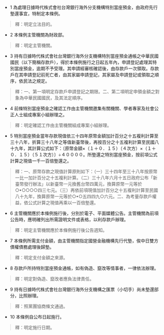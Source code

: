 * 1 為處理日據時代株式會社台灣銀行海外分支機構特別當座預金，由政府先行墊還事宜，特制定本條例。

> 釋：明定立法目的。

* 2 本條例主管機關為財政部。

> 釋：明定主管機關。

* 3 持有日據時代株式會社台灣銀行海外分支機構特別當座預金通帳之中華民國國民（以下簡稱存款戶），得於本條例施行之日起五年內，申請登記處理其特別當座預金，逾期不予受理。其申請經審核確認後，由存款戶一次領取。存款戶在其申請登記前死亡者，由其家屬申請登記，其家屬及申請登記或領取之順序，依民法之規定。

> 釋：一、第一項明定存款戶申請登記之期限。二、第二項明定申領金額之對象為中華民國國民，及其法定順序。

* 4 前條特別當座預金之確認工作由主管機關邀集有關機關、學者專家及社會公正人士組成專案小組辦理之。

> 釋：明定確認工作由主管機關組成專案小組辦理。

* 5 特別當座預金當年存款現值依三十四年原幣金額加計百分之十五複利計算至三十八年，折算三十八年之等值新臺幣後，再按百分之十五複利計算至民國八十九年，其計算公式如下：〔原幣金額×（１＋０．１５）（４次方）×（１＋０．１５）（５１次方）〕÷４００００。所墊還之特別當座預金，按前項公式計算之現值一千一百倍墊還之。

> 釋：一、原幣存款之現值計算原則如下：（一）三十四年至三十八年按原幣一比一加計百分之十五複利計算。（二）三十八年六月十五日政府公布「新臺幣發行辦法」以新臺幣一元換舊台幣四萬元，換算原幣一元等於○•○○○○四三七元。（三）再依前項現值加計百分之十五複利計算至民國八十九年，換算原幣一元等於○•○五四四九○六元。二、為考量存款戶權益，依公式計算之現值再乘以一百倍墊還。

* 6 主管機關應於本條例施行後，分別於電子、平面媒體公告。主管機關為前項公告時，應明確列出所需證明文件或表格，以利存款戶辦理。

> 釋：明定主管機關應於本條例施行後公告週知。

* 7 本條例所需支付金額，由主管機關指定國營金融機構先行代墊，俟中日雙方債權債務處理後歸墊。

> 釋：明定支付金額之來源。

* 8 存款戶所持特別當座預金通帳，如有偽造、竄改等情事者，一律依法辦理。

> 釋：明定對偽造、竄改者應負法律責任。

* 9 持有日據時代株式會社台灣銀行海外分支機構之匯票（小切手）尚未墊還部分，比照辦理。

> 釋：照黨團協商條文通過。

* 10 本條例自公布日起施行。

> 釋：明定施行日期。

